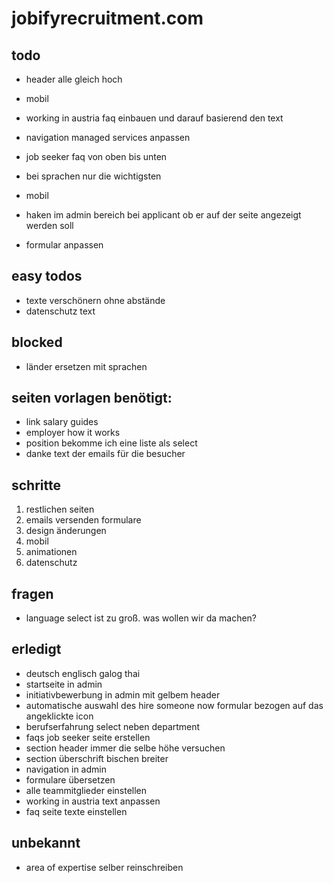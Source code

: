 # jobifyrecruitment.com


## todo
- header alle gleich hoch
- mobil
- working in austria faq einbauen und darauf basierend den text
- navigation managed services anpassen
- job seeker faq von oben bis unten
- bei sprachen nur die wichtigsten
- mobil
- haken im admin bereich bei applicant ob er auf der seite angezeigt werden soll

- formular anpassen

## easy todos
- texte verschönern ohne abstände
- datenschutz text


## blocked
- länder ersetzen mit sprachen


## seiten vorlagen benötigt: 
- link salary guides
- employer how it works
- position bekomme ich eine liste als select
- danke text der emails für die besucher


## schritte
1. restlichen seiten
2. emails versenden formulare
3. design änderungen
4. mobil
5. animationen
6. datenschutz


## fragen
- language select ist zu groß. was wollen wir da machen?


## erledigt
- deutsch englisch galog thai
- startseite in admin
- initiativbewerbung in admin mit gelbem header
- automatische auswahl des hire someone now formular bezogen auf das angeklickte icon
- berufserfahrung select neben department
- faqs job seeker seite erstellen
- section header immer die selbe höhe versuchen
- section überschrift bischen breiter
- navigation in admin
- formulare übersetzen
- alle teammitglieder einstellen
- working in austria text anpassen
- faq seite texte einstellen


## unbekannt
- area of expertise selber reinschreiben
